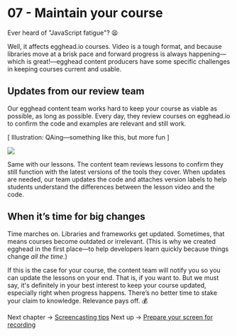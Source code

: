 # 07 - Maintain your course
Ever heard of "JavaScript fatigue"? 😫

Well, it affects egghead.io courses. Video is a tough format, and because libraries move at a brisk pace and forward progress is always happening—which is great!—egghead content producers have some specific challenges in keeping courses current and usable.


## Updates from our review team

Our egghead content team works hard to keep your course as viable as possible, as long as possible. Every day, they review courses on egghead.io to confirm the code and examples are relevant and still work. 

[ Illustration: QAing—something like this, but more fun ] 

![](https://lh5.googleusercontent.com/DOu4jQBDloo8qDy6C7GnImChI7LBJQSZ88KsSDhK-BGBMcO98SP3Df86Jp0dYvOiM2_rsy6nju8wvaI8_gH3Uj3OdOUuouAf_qw6F4Yw1gjSqSwLIcejTnAsY-mA6Ch6C5oPGnOC)


Same with our lessons. The content team reviews lessons to confirm they still function with the latest versions of the tools they cover. When updates are needed, our team updates the code and attaches version labels to help students understand the differences between the lesson video and the code.


## When it’s time for big changes

Time marches on. Libraries and frameworks get updated. Sometimes, that means courses become outdated or irrelevant. (This is why we created egghead in the first place—to help developers learn quickly because things change *all the time*.)

If this is the case for your course, the content team will notify you so you can update the lessons on your end. That is, if you want to. But we must say, it's definitely in your best interest to keep your course updated, especially right when progress happens. There’s no better time to stake your claim to knowledge. Relevance pays off. 💰 

Next chapter → [Screencasting tips](https://paper.dropbox.com/folder/show/04-Screencasting-tips-e.1gg8YzoPEhbTkrhvQwJ2zz3VfffmW8lGwgJoc5jCIvamKrIozeHB)
Next up → [Prepare your screen for recording](https://paper.dropbox.com/doc/01-Prepare-your-screen-for-recording-ead8DoI0Psy8Oz0wYQGlG)

